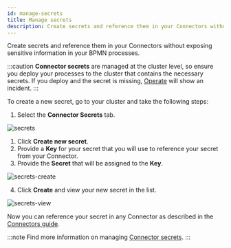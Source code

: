 ```yaml
---
id: manage-secrets
title: Manage secrets
description: Create secrets and reference them in your Connectors without exposing sensitive information in your BPMN processes.
---
```


Create secrets and reference them in your Connectors without exposing sensitive information in your BPMN processes.

:::caution
**Connector secrets** are managed at the cluster level, so ensure you deploy your processes to the cluster that contains the necessary secrets.
If you deploy and the secret is missing, [Operate](../../operate/operate-introduction.md) will show an incident.
:::

To create a new secret, go to your cluster and take the following steps:

1. Select the **Connector Secrets** tab.

![secrets](./img/cluster-detail-secrets.png)

1. Click **Create new secret**.
2. Provide a **Key** for your secret that you will use to reference your secret from your Connector.
3. Provide the **Secret** that will be assigned to the **Key**.

![secrets-create](./img/cluster-detail-secrets-create.png)

4. Click **Create** and view your new secret in the list.

![secrets-view](./img/cluster-detail-secrets-view.png)

Now you can reference your secret in any Connector as described in the [Connectors guide](/components/connectors/use-connectors/index.md#using-secrets).

:::note
Find more information on managing [Connector secrets](/self-managed/connectors-deployment/connectors-configuration.md).
:::

